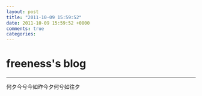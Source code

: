 ```yaml
---
layout: post
title: "2011-10-09 15:59:52"
date: 2011-10-09 15:59:52 +0800
comments: true
categories: 
---
```


# freeness's blog

----------

>
何夕今兮今如昨今夕何兮如往夕